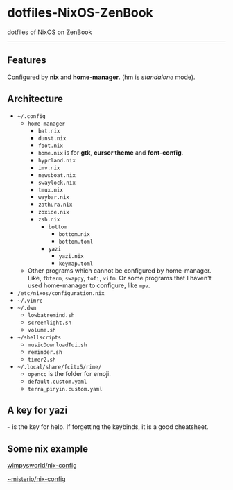 # dotfiles-NixOS-ZenBook
dotfiles of NixOS on ZenBook

---

## Features

Configured by **nix** and **home-manager**. (hm is *standalone* mode).

## Architecture

- `~/.config`
    - `home-manager`
        - `bat.nix`
        - `dunst.nix`
        - `foot.nix`
        - `home.nix` is for **gtk**, **cursor theme** and **font-config**.
        - `hyprland.nix`
        - `imv.nix`
        - `newsboat.nix`
        - `swaylock.nix`
        - `tmux.nix`
        - `waybar.nix`
        - `zathura.nix`
        - `zoxide.nix`
        - `zsh.nix`
            - `bottom`
                - `bottom.nix`
                - `bottom.toml`
            - `yazi`
                - `yazi.nix`
                - `keymap.toml`
    - Other programs which cannot be configured by home-manager. Like, `fbterm`, `swappy`, `tofi`, `vifm`. Or some programs that I haven't used home-manager to configure, like `mpv`.
- `/etc/nixos/configuration.nix`
- `~/.vimrc`
- `~/.dwm`
    - `lowbatremind.sh`
    - `screenlight.sh`
    - `volume.sh`
- `~/shellscripts`
    - `musicDownloadTui.sh`
    - `reminder.sh`
    - `timer2.sh`
- `~/.local/share/fcitx5/rime/`
    - `opencc` is the folder for emoji.
    - `default.custom.yaml`
    - `terra_pinyin.custom.yaml`

## A key for yazi 
`~` is the key for help. If forgetting the keybinds, it is a good cheatsheet.
## Some nix example

[wimpysworld/nix-config](https://github.com/wimpysworld/nix-config)

[~misterio/nix-config](https://git.sr.ht/~misterio/nix-config)
